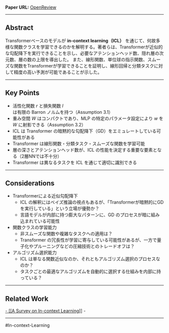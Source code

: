 **Paper URL:** [OpenReview](https://openreview.net/forum?id=rJkGOARXns&referrer=%5Bthe%20profile%20of%20Bo%20Jiang%5D(%2Fprofile%3Fid%3D~Bo_Jiang2))

---

## **Abstract**
Transformerベースのモデルが **in-context learning（ICL）** を通じて、何故多様な関数クラスを学習できるのかを解明する。著者らは、Transformerが近似的な勾配降下を実行できることを示し、必要なアテンションヘッド数、隠れ層の次元数、層の数の上限を導出した。
また、線形関数、単位球の指示関数、スムーズな関数をTransformerが学習できることを証明し、線形回帰と分類タスクに対して精度の高い予測が可能であることが示した。 

---

## **Key Points**
- 活性化関数 $r$ と損失関数 $l$ は有限の Barron ノルムを持つ（Assumption 3.1）
- 重み空間 $W$ はコンパクトであり、MLP の特定のパラメータ設定により $w$ を $W$ に射影できる（Assumption 3.2）
- ICL は Transformer の暗黙的な勾配降下（GD）をエミュレートしている可能性がある
- Transformer は線形関数・分類タスク・スムーズな関数を学習可能
- 層の深さとアテンションヘッド数が、ICL の性能を決定する重要な要素となる（2層NNでは不十分）
- Transformer は異なるタスクを ICL を通じて適切に識別できる

---

## **Considerations**
- Transformerによる近似勾配降下
	- ICL の解釈にはベイズ推論の視点もあるが、「Transformerが暗黙的にGDを実行している」という立場が優勢か？
	- 言語モデルが内部に持つ膨大なパターンに、GD のプロセスが暗に組み込まれている可能性
- 関数クラスの学習能力
    - 非スムーズな関数や複雑なタスクへの適用は？
    - Transformer の冗長性が学習に寄与している可能性があるが、一方で量子化やプルーニングなどの圧縮技術とのトレードオフは？
- アルゴリズム選択能力
	- ICL は単なる関数近似なのか、それともアルゴリズム選択のプロセスなのか？
	- タスクごとの最適なアルゴリズムを自動的に選択する仕組みを内部に持っている？

---

## Related Work 
[- [[A Survey on In-context Learning]]](https://arxiv.org/abs/2301.00234)
	- 

---
#In-context-Learning
